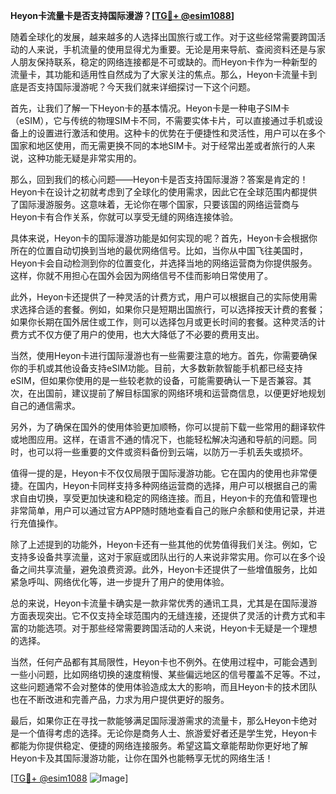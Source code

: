 **Heyon卡流量卡是否支持国际漫游？[[TG💪+ @esim1088](https://t.me/s/esim1088)]**

随着全球化的发展，越来越多的人选择出国旅行或工作。对于这些经常需要跨国活动的人来说，手机流量的使用显得尤为重要。无论是用来导航、查阅资料还是与家人朋友保持联系，稳定的网络连接都是不可或缺的。而Heyon卡作为一种新型的流量卡，其功能和适用性自然成为了大家关注的焦点。那么，Heyon卡流量卡到底是否支持国际漫游呢？今天我们就来详细探讨一下这个问题。

首先，让我们了解一下Heyon卡的基本情况。Heyon卡是一种电子SIM卡（eSIM），它与传统的物理SIM卡不同，不需要实体卡片，可以直接通过手机或设备上的设置进行激活和使用。这种卡的优势在于便捷性和灵活性，用户可以在多个国家和地区使用，而无需更换不同的本地SIM卡。对于经常出差或者旅行的人来说，这种功能无疑是非常实用的。

那么，回到我们的核心问题——Heyon卡是否支持国际漫游？答案是肯定的！Heyon卡在设计之初就考虑到了全球化的使用需求，因此它在全球范围内都提供了国际漫游服务。这意味着，无论你在哪个国家，只要该国的网络运营商与Heyon卡有合作关系，你就可以享受无缝的网络连接体验。

具体来说，Heyon卡的国际漫游功能是如何实现的呢？首先，Heyon卡会根据你所在的位置自动切换到当地的最优网络信号。比如，当你从中国飞往美国时，Heyon卡会自动检测到你的位置变化，并选择当地的网络运营商为你提供服务。这样，你就不用担心在国外会因为网络信号不佳而影响日常使用了。

此外，Heyon卡还提供了一种灵活的计费方式，用户可以根据自己的实际使用需求选择合适的套餐。例如，如果你只是短期出国旅行，可以选择按天计费的套餐；如果你长期在国外居住或工作，则可以选择包月或更长时间的套餐。这种灵活的计费方式不仅方便了用户的使用，也大大降低了不必要的费用支出。

当然，使用Heyon卡进行国际漫游也有一些需要注意的地方。首先，你需要确保你的手机或其他设备支持eSIM功能。目前，大多数新款智能手机都已经支持eSIM，但如果你使用的是一些较老款的设备，可能需要确认一下是否兼容。其次，在出国前，建议提前了解目标国家的网络环境和运营商信息，以便更好地规划自己的通信需求。

另外，为了确保在国外的使用体验更加顺畅，你可以提前下载一些常用的翻译软件或地图应用。这样，在语言不通的情况下，也能轻松解决沟通和导航的问题。同时，也可以将一些重要的文件或资料备份到云端，以防万一手机丢失或损坏。

值得一提的是，Heyon卡不仅仅局限于国际漫游功能。它在国内的使用也非常便捷。在国内，Heyon卡同样支持多种网络运营商的选择，用户可以根据自己的需求自由切换，享受更加快速和稳定的网络连接。而且，Heyon卡的充值和管理也非常简单，用户可以通过官方APP随时随地查看自己的账户余额和使用记录，并进行充值操作。

除了上述提到的功能外，Heyon卡还有一些其他的优势值得我们关注。例如，它支持多设备共享流量，这对于家庭或团队出行的人来说非常实用。你可以在多个设备之间共享流量，避免浪费资源。此外，Heyon卡还提供了一些增值服务，比如紧急呼叫、网络优化等，进一步提升了用户的使用体验。

总的来说，Heyon卡流量卡确实是一款非常优秀的通讯工具，尤其是在国际漫游方面表现突出。它不仅支持全球范围内的无缝连接，还提供了灵活的计费方式和丰富的功能选项。对于那些经常需要跨国活动的人来说，Heyon卡无疑是一个理想的选择。

当然，任何产品都有其局限性，Heyon卡也不例外。在使用过程中，可能会遇到一些小问题，比如网络切换的速度稍慢、某些偏远地区的信号覆盖不足等。不过，这些问题通常不会对整体的使用体验造成太大的影响，而且Heyon卡的技术团队也在不断改进和完善产品，力求为用户提供更好的服务。

最后，如果你正在寻找一款能够满足国际漫游需求的流量卡，那么Heyon卡绝对是一个值得考虑的选择。无论你是商务人士、旅游爱好者还是学生党，Heyon卡都能为你提供稳定、便捷的网络连接服务。希望这篇文章能帮助你更好地了解Heyon卡及其国际漫游功能，让你在国外也能畅享无忧的网络生活！

[[TG💪+ @esim1088](https://t.me/s/esim1088) ![Image](https://i.postimg.cc/4NQfJmqS/Snipaste-2025-05-13-00-14-12.png)]